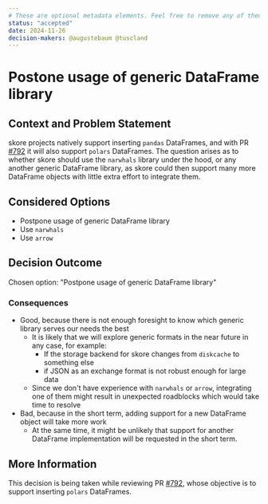 ```yaml
---
# These are optional metadata elements. Feel free to remove any of them.
status: "accepted"
date: 2024-11-26
decision-makers: @augustebaum @tuscland
---
```


# Postone usage of generic DataFrame library

## Context and Problem Statement

skore projects natively support inserting `pandas` DataFrames, and with PR [#792](https://github.com/probabl-ai/skore/pull/792) it will also support `polars` DataFrames.
The question arises as to whether skore should use the `narwhals` library under the hood, or any another generic DataFrame library, as skore could then support many more DataFrame objects with little extra effort to integrate them.

## Considered Options

* Postpone usage of generic DataFrame library
* Use `narwhals`
* Use `arrow`

## Decision Outcome

Chosen option: "Postpone usage of generic DataFrame library"

<!-- This is an optional element. Feel free to remove. -->
### Consequences

* Good, because there is not enough foresight to know which generic library serves our needs the best
    - It is likely that we will explore generic formats in the near future in any case, for example:
        - If the storage backend for skore changes from `diskcache` to something else
        - if JSON as an exchange format is not robust enough for large data
    - Since we don't have experience with `narwhals` or `arrow`, integrating one of them might result in unexpected roadblocks which would take time to resolve
* Bad, because in the short term, adding support for a new DataFrame object will take more work
    - At the same time, it might be unlikely that support for another DataFrame implementation will be requested in the short term.

<!-- This is an optional element. Feel free to remove. -->
## More Information

This decision is being taken while reviewing PR [#792](https://github.com/probabl-ai/skore/pull/792), whose objective is to support inserting `polars` DataFrames.
